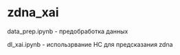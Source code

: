 # zdna_xai

data_prep.ipynb - предобработка данных

dl_xai.ipynb - использрвание НС для предсказания zdna
